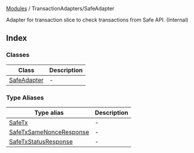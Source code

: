 [Modules](../../README.md) / TransactionAdapters/SafeAdapter

Adapter for transaction slice to check transactions from Safe API. (Internal)

## Index

### Classes

| Class | Description |
| ------ | ------ |
| [SafeAdapter](classes/SafeAdapter.md) | - |

### Type Aliases

| Type alias | Description |
| ------ | ------ |
| [SafeTx](type-aliases/SafeTx.md) | - |
| [SafeTxSameNonceResponse](type-aliases/SafeTxSameNonceResponse.md) | - |
| [SafeTxStatusResponse](type-aliases/SafeTxStatusResponse.md) | - |
